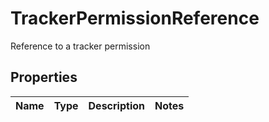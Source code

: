 

# TrackerPermissionReference

Reference to a tracker permission
## Properties

Name | Type | Description | Notes
------------ | ------------- | ------------- | -------------



